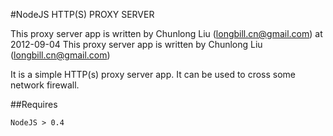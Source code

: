 #NodeJS HTTP(S) PROXY SERVER

This proxy server app is written by Chunlong Liu (longbill.cn@gmail.com) at 2012-09-04
This proxy server app is written by Chunlong Liu (longbill.cn@gmail.com)

It is a simple HTTP(s) proxy server app.  It can be used to cross some network firewall. 

##Requires

	NodeJS > 0.4
